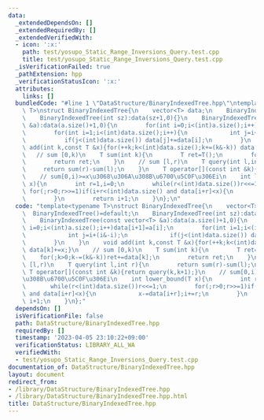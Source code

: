 ```yaml
---
data:
  _extendedDependsOn: []
  _extendedRequiredBy: []
  _extendedVerifiedWith:
  - icon: ':x:'
    path: test/yosupo_Static_Range_Inversions_Query.test.cpp
    title: test/yosupo_Static_Range_Inversions_Query.test.cpp
  _isVerificationFailed: true
  _pathExtension: hpp
  _verificationStatusIcon: ':x:'
  attributes:
    links: []
  bundledCode: "#line 1 \"DataStructure/BinaryIndexedTree.hpp\"\ntemplate<typename\
    \ T>\nstruct BinaryIndexedTree{\n    vector<T> data;\n    BinaryIndexedTree()=default;\n\
    \    BinaryIndexedTree(int sz):data(sz+1,0){}\n    BinaryIndexedTree(const vector<T>\
    \ &a):data(a.size()+1,0){\n        for(int i=0;i<(int)a.size();i++)data[i+1]=a[i];\n\
    \        for(int i=1;i<(int)data.size();i++){\n            int j=i+(i&-i);\n \
    \           if(j<(int)data.size()) data[j]+=data[i];\n        }\n    }\n    void\
    \ add(int k,const T &x){for(++k;k<(int)data.size();k+=(k&-k)) data[k]+=x;}\n \
    \   // sum [0,k)\n    T sum(int k){\n        T ret=T();\n        for(;k>0;k-=(k&-k))ret+=data[k];\n\
    \        return ret;\n    }\n    // sum [l,r)\n    T query(int l,int r){\n   \
    \     return sum(r)-sum(l);\n    }\n    T operator[](const int &k){return query(k,k+1);}\n\
    \    // sum[0,i)>=x\u3068\u306A\u308B\u6700\u5C0F\u306Ei\n    int lower_bound(T\
    \ x){\n        int r=1,i=0;\n        while(r<(int)data.size())r<<=1;\n       \
    \ for(;r>0;r>>=1)if(i+r<(int)data.size() and data[i+r]<x){\n            x-=data[i+r];i+=r;\n\
    \        }\n        return i+1;\n    }\n};\n"
  code: "template<typename T>\nstruct BinaryIndexedTree{\n    vector<T> data;\n  \
    \  BinaryIndexedTree()=default;\n    BinaryIndexedTree(int sz):data(sz+1,0){}\n\
    \    BinaryIndexedTree(const vector<T> &a):data(a.size()+1,0){\n        for(int\
    \ i=0;i<(int)a.size();i++)data[i+1]=a[i];\n        for(int i=1;i<(int)data.size();i++){\n\
    \            int j=i+(i&-i);\n            if(j<(int)data.size()) data[j]+=data[i];\n\
    \        }\n    }\n    void add(int k,const T &x){for(++k;k<(int)data.size();k+=(k&-k))\
    \ data[k]+=x;}\n    // sum [0,k)\n    T sum(int k){\n        T ret=T();\n    \
    \    for(;k>0;k-=(k&-k))ret+=data[k];\n        return ret;\n    }\n    // sum\
    \ [l,r)\n    T query(int l,int r){\n        return sum(r)-sum(l);\n    }\n   \
    \ T operator[](const int &k){return query(k,k+1);}\n    // sum[0,i)>=x\u3068\u306A\
    \u308B\u6700\u5C0F\u306Ei\n    int lower_bound(T x){\n        int r=1,i=0;\n \
    \       while(r<(int)data.size())r<<=1;\n        for(;r>0;r>>=1)if(i+r<(int)data.size()\
    \ and data[i+r]<x){\n            x-=data[i+r];i+=r;\n        }\n        return\
    \ i+1;\n    }\n};"
  dependsOn: []
  isVerificationFile: false
  path: DataStructure/BinaryIndexedTree.hpp
  requiredBy: []
  timestamp: '2023-04-05 23:10:22+09:00'
  verificationStatus: LIBRARY_ALL_WA
  verifiedWith:
  - test/yosupo_Static_Range_Inversions_Query.test.cpp
documentation_of: DataStructure/BinaryIndexedTree.hpp
layout: document
redirect_from:
- /library/DataStructure/BinaryIndexedTree.hpp
- /library/DataStructure/BinaryIndexedTree.hpp.html
title: DataStructure/BinaryIndexedTree.hpp
---
```

